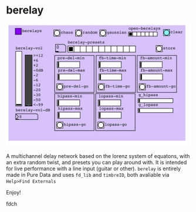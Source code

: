 # berelay

![berelay](https://raw.githubusercontent.com/fdch/berelay/master/berelay.jpg "berelay")

A multichannel delay network based on the lorenz system of equatons, with an extra random twist, and presets you can play around with. It is intended for live performance with a line input (guitar or other). `berelay` is entirely made in Pure Data and uses `fd_lib` and `timbreID`, both avaliable via `Help>Find Externals`

Enjoy!

fdch
